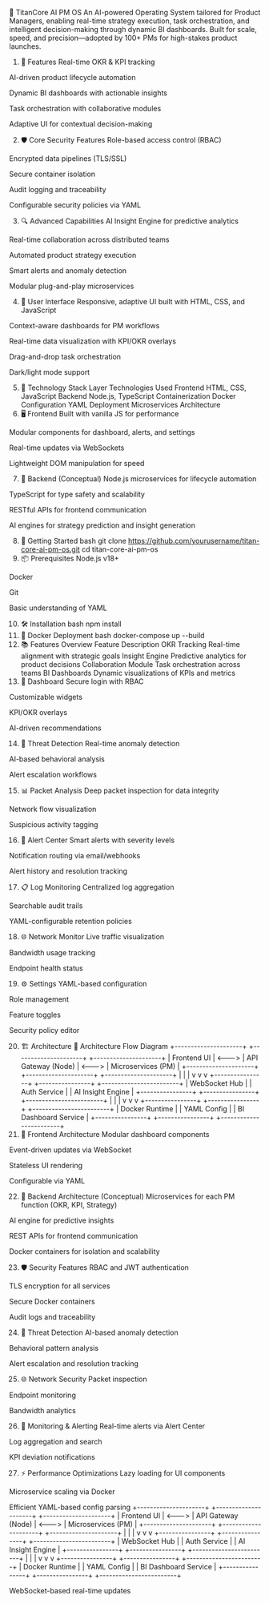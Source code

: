 🚀 TitanCore AI PM OS
An AI-powered Operating System tailored for Product Managers, enabling real-time strategy execution, task orchestration, and intelligent decision-making through dynamic BI dashboards. Built for scale, speed, and precision—adopted by 100+ PMs for high-stakes product launches.

1. 🌟 Features
Real-time OKR & KPI tracking

AI-driven product lifecycle automation

Dynamic BI dashboards with actionable insights

Task orchestration with collaborative modules

Adaptive UI for contextual decision-making

2. 🛡️ Core Security Features
Role-based access control (RBAC)

Encrypted data pipelines (TLS/SSL)

Secure container isolation

Audit logging and traceability

Configurable security policies via YAML

3. 🔍 Advanced Capabilities
AI Insight Engine for predictive analytics

Real-time collaboration across distributed teams

Automated product strategy execution

Smart alerts and anomaly detection

Modular plug-and-play microservices

4. 🎨 User Interface
Responsive, adaptive UI built with HTML, CSS, and JavaScript

Context-aware dashboards for PM workflows

Real-time data visualization with KPI/OKR overlays

Drag-and-drop task orchestration

Dark/light mode support

5. 🧰 Technology Stack
Layer	Technologies Used
Frontend	HTML, CSS, JavaScript
Backend	Node.js, TypeScript
Containerization	Docker
Configuration	YAML
Deployment	Microservices Architecture
6. 🖥️ Frontend
Built with vanilla JS for performance

Modular components for dashboard, alerts, and settings

Real-time updates via WebSockets

Lightweight DOM manipulation for speed

7. 🧠 Backend (Conceptual)
Node.js microservices for lifecycle automation

TypeScript for type safety and scalability

RESTful APIs for frontend communication

AI engines for strategy prediction and insight generation

8. 🚀 Getting Started
bash
git clone https://github.com/yourusername/titan-core-ai-pm-os.git
cd titan-core-ai-pm-os
9. 📦 Prerequisites
Node.js v18+

Docker

Git

Basic understanding of YAML

10. 🛠️ Installation
bash
npm install
11. 🐳 Docker Deployment
bash
docker-compose up --build
12. 📚 Features Overview
Feature	Description
OKR Tracking	Real-time alignment with strategic goals
Insight Engine	Predictive analytics for product decisions
Collaboration Module	Task orchestration across teams
BI Dashboards	Dynamic visualizations of KPIs and metrics
13. 🔐 Dashboard
Secure login with RBAC

Customizable widgets

KPI/OKR overlays

AI-driven recommendations

14. 🚨 Threat Detection
Real-time anomaly detection

AI-based behavioral analysis

Alert escalation workflows

15. 📊 Packet Analysis
Deep packet inspection for data integrity

Network flow visualization

Suspicious activity tagging

16. 🔔 Alert Center
Smart alerts with severity levels

Notification routing via email/webhooks

Alert history and resolution tracking

17. 📋 Log Monitoring
Centralized log aggregation

Searchable audit trails

YAML-configurable retention policies

18. 🌐 Network Monitor
Live traffic visualization

Bandwidth usage tracking

Endpoint health status

19. ⚙️ Settings
YAML-based configuration

Role management

Feature toggles

Security policy editor

20. 🏗️ Architecture
🔧 Architecture Flow Diagram
+---------------------+       +---------------------+       +---------------------+
|     Frontend UI     | <---> |  API Gateway (Node) | <---> |  Microservices (PM) |
+---------------------+       +---------------------+       +---------------------+
        |                          |                                |
        v                          v                                v
+----------------+       +----------------+              +------------------------+
|  WebSocket Hub |       | Auth Service   |              | AI Insight Engine      |
+----------------+       +----------------+              +------------------------+
        |                          |                                |
        v                          v                                v
+----------------+       +----------------+              +------------------------+
| Docker Runtime |       | YAML Config    |              | BI Dashboard Service   |
+----------------+       +----------------+              +------------------------+
21. 🧩 Frontend Architecture
Modular dashboard components

Event-driven updates via WebSocket

Stateless UI rendering

Configurable via YAML

22. 🧠 Backend Architecture (Conceptual)
Microservices for each PM function (OKR, KPI, Strategy)

AI engine for predictive insights

REST APIs for frontend communication

Docker containers for isolation and scalability

23. 🛡️ Security Features
RBAC and JWT authentication

TLS encryption for all services

Secure Docker containers

Audit logs and traceability

24. 🚨 Threat Detection
AI-based anomaly detection

Behavioral pattern analysis

Alert escalation and resolution tracking

25. 🌐 Network Security
Packet inspection

Endpoint monitoring

Bandwidth analytics

26. 📡 Monitoring & Alerting
Real-time alerts via Alert Center

Log aggregation and search

KPI deviation notifications

27. ⚡ Performance Optimizations
Lazy loading for UI components

Microservice scaling via Docker

Efficient YAML-based config parsing   +---------------------+       +---------------------+       +---------------------+
|     Frontend UI     | <---> |  API Gateway (Node) | <---> |  Microservices (PM) |
+---------------------+       +---------------------+       +---------------------+
        |                          |                                |
        v                          v                                v
+----------------+       +----------------+              +------------------------+
|  WebSocket Hub |       | Auth Service   |              | AI Insight Engine      |
+----------------+       +----------------+              +------------------------+
        |                          |                                |
        v                          v                                v
+----------------+       +----------------+              +------------------------+
| Docker Runtime |       | YAML Config    |              | BI Dashboard Service   |
+----------------+       +----------------+              +------------------------+


WebSocket-based real-time updates
